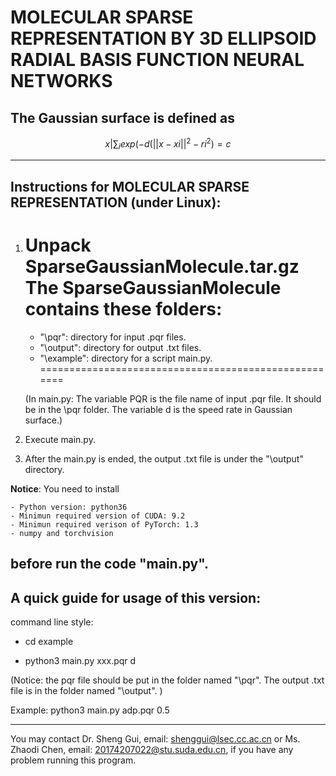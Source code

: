 # MOLECULAR SPARSE REPRESENTATION BY 3D ELLIPSOID RADIAL BASIS FUNCTION NEURAL NETWORKS

## The Gaussian surface is defined as
```math
{x| \sum_{i} exp(-d(||x-xi||^2 - ri^2)=c }
```
------------------------------------------------------------------------------------------------------------------------ 
## Instructions for MOLECULAR SPARSE REPRESENTATION (under Linux): 
1. Unpack SparseGaussianMolecule.tar.gz
   The SparseGaussianMolecule contains these folders:
   =====================================================
   - "\pqr": directory for input .pqr files.
   - "\output": directory for output .txt files.
   - "\example": directory for a script main.py.
   =====================================================
    
    (In main.py: The variable PQR is the file name of input .pqr file. It should be in the \pqr folder. The variable d is the speed rate in Gaussian surface.)
2. Execute main.py. 
3. After the main.py is ended, the output .txt file is under the "\output" directory.

**Notice**: 
You need to install

```
- Python version: python36
- Minimun required version of CUDA: 9.2
- Minimun required verison of PyTorch: 1.3
- numpy and torchvision
```

before run the code "main.py".
------------------------------------------------------------------------------------------------------------------------ 
## A quick guide for usage of this version:
command line style:

- cd example

- python3 main.py xxx.pqr d

(Notice: the pqr file should be put in the folder named "\pqr". The output .txt file is in the folder named "\output". )

Example: python3 main.py adp.pqr 0.5

------------------------------------------------------------------------------------------------------------------------
You may contact Dr. Sheng Gui, email: shenggui@lsec.cc.ac.cn or Ms. Zhaodi Chen, email: 20174207022@stu.suda.edu.cn, if you have any problem running this program.
   
